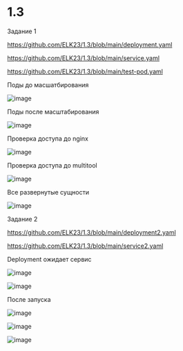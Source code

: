 # 1.3

Задание 1

https://github.com/ELK23/1.3/blob/main/deployment.yaml

https://github.com/ELK23/1.3/blob/main/service.yaml

https://github.com/ELK23/1.3/blob/main/test-pod.yaml

Поды до масшатбирования

![image](https://github.com/user-attachments/assets/5aa878e9-9b45-4663-af43-c3363fb18c65)

Поды после масштабирования

![image](https://github.com/user-attachments/assets/23980783-a2a1-417f-a9f6-b24e7b159a94)

Проверка доступа до nginx

![image](https://github.com/user-attachments/assets/618529d5-1155-45dd-850f-61244728d122)

Проверка доступа до multitool

![image](https://github.com/user-attachments/assets/2ae313bf-33a8-4175-8332-bd16c9fc1daf)

Все развернутые сущности

![image](https://github.com/user-attachments/assets/8ceaf62b-0771-4b46-9bc0-ac04ceb64223)

Задание 2

https://github.com/ELK23/1.3/blob/main/deployment2.yaml

https://github.com/ELK23/1.3/blob/main/service2.yaml

Deployment ожидает сервис

![image](https://github.com/user-attachments/assets/84be42fa-10dc-49c1-a6ef-c060c94fc8f1)


![image](https://github.com/user-attachments/assets/3b396182-17a5-47b9-b0f1-09062e621bb8)


После запуска


![image](https://github.com/user-attachments/assets/863ea23d-abf6-456c-9851-be4addd3fc63)

![image](https://github.com/user-attachments/assets/9c34362b-916a-48af-a5bd-8b5300cdcfae)

![image](https://github.com/user-attachments/assets/140ebca1-5aa1-47ee-a184-e412982fe2ee)











